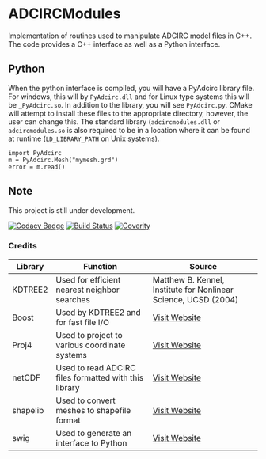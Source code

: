 # ADCIRCModules
Implementation of routines used to manipulate ADCIRC model files in C++. The code provides a C++ interface as well as a Python interface.

## Python
When the python interface is compiled, you will have a PyAdcirc library file. For windows, this will by `PyAdcirc.dll` and for Linux type systems this will be `_PyAdcirc.so`. In addition to the library, you will see `PyAdcirc.py`. CMake will attempt to install these files to the appropriate directory, however, the user can change this. The standard library (`adcircmodules.dll` or `adcircmodules.so` is also required to be in a location where it can be found at runtime (`LD_LIBRARY_PATH` on Unix systems).

```
import PyAdcirc
m = PyAdcirc.Mesh("mymesh.grd")
error = m.read()
```

## Note
This project is still under development.

[![Codacy Badge](https://api.codacy.com/project/badge/Grade/5d2090993c804bcd8481e431719607eb)](https://app.codacy.com/app/zachary.cobell/ADCModules?utm_source=github.com&utm_medium=referral&utm_content=zcobell/ADCModules&utm_campaign=badger)
[![Build Status](https://travis-ci.org/zcobell/ADCModules.svg?branch=master)](https://travis-ci.org/zcobell/ADCModules)
[![Coverity](https://scan.coverity.com/projects/14684/badge.svg)](https://scan.coverity.com/projects/zcobell-adcmodules)

### Credits
| Library  | Function | Source |
|----------|----------|--------|
| KDTREE2  | Used for efficient nearest neighbor searches | Matthew B. Kennel, Institute for Nonlinear Science, UCSD (2004) |
| Boost    | Used by KDTREE2 and for fast file I/O | [Visit Website](http://www.boost.org/) |
| Proj4    | Used to project to various coordinate systems |[Visit Website](https://trac.osgeo.org/proj/) |
| netCDF   | Used to read ADCIRC files formatted with this library | [Visit Website](http://www.unidata.ucar.edu/software/netcdf/) |
| shapelib | Used to convert meshes to shapefile format | [Visit Website](http://shapelib.maptools.org/) |
| swig     | Used to generate an interface to Python | [Visit Website](http://www.swig.org/) |
